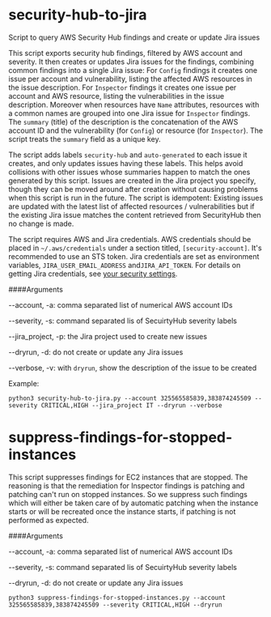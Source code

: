 # security-hub-to-jira
Script to query AWS Security Hub findings and create or update Jira issues

This script exports security hub findings, filtered by AWS account and severity.
It then creates or updates Jira issues for the findings, combining common findings
into a single Jira issue: For `Config` findings it creates one issue per account
and vulnerability, listing the affected AWS resources in the issue description. For 
`Inspector` findings it creates one issue per account and AWS resource, listing
the vulnerabilities in the issue description.  Moreover when resources have `Name`
attributes, resources with a common names are grouped into one Jira issue for 
`Inspector` findings. The `summary` (title) of the description
is the concatenation of the AWS account ID and the vulnerability (for `Config`) or
resource (for `Inspector`).  The script treats the `summary` field as a unique key.

The script adds labels `security-hub` and `auto-generated` to each issue it creates,
and only updates issues having these labels. This helps avoid collisions with other
issues whose summaries happen to match the ones generated by this script.  Issues
are created in the Jira project you specify, though they can be moved around after creation
without causing problems when this script is run in the future. The script is idempotent:
Existing issues are updated with the latest list of affected resources / vulnerabilities but if the
existing Jira issue matches the content retrieved from SecurityHub then no change is made.

The script requires AWS and Jira credentials. AWS credentials should be placed in
`~/.aws/credentials` under a section titled, `[security-account]`.  It's recommended
to use an STS token.  Jira credentials are set as environment variables, 
`JIRA_USER_EMAIL_ADDRESS` and`JIRA_API_TOKEN`.  For details on getting Jira credentials,
see [your security settings](https://id.atlassian.com/manage-profile/security/api-tokens).

####Arguments

--account, -a: comma separated list of numerical AWS account IDs

--severity, -s: command separated lis of SecuirtyHub severity labels

--jira_project, -p: the Jira project used to create new issues

--dryrun, -d:  do not create or update any Jira issues

--verbose, -v: with `dryrun`, show the description of the issue to be created


Example:

```
python3 security-hub-to-jira.py --account 325565585839,383874245509 --severity CRITICAL,HIGH --jira_project IT --dryrun --verbose

```

# suppress-findings-for-stopped-instances 

This script suppresses findings for EC2 instances that are stopped.  The reasoning is that the remediation
for Inspector findings is patching and patching can't run on stopped instances.  So we suppress such findings
which will either be taken care of by automatic patching when the instance starts or will be recreated once 
the instance starts, if patching is not performed as expected.

####Arguments

--account, -a: comma separated list of numerical AWS account IDs

--severity, -s: command separated lis of SecuirtyHub severity labels

--dryrun, -d:  do not create or update any Jira issues

```
python3 suppress-findings-for-stopped-instances.py --account 325565585839,383874245509 --severity CRITICAL,HIGH --dryrun
```

